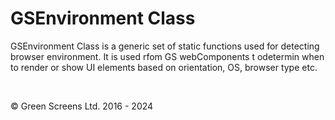 # GSEnvironment Class

GSEnvironment Class is a generic set of static functions used for detecting browser environment.
It is used rfom GS webComponents t odetermin when to render or show UI elements based on orientation, OS, browser type etc.

<br>

&copy; Green Screens Ltd. 2016 - 2024
